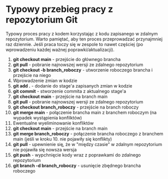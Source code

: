 # Typowy przebieg pracy z repozytorium Git
Typowy proces pracy z kodem korzystając z kodu zapisanego w zdalnym repozytorium. Warto pamiętać, aby ten proces przeprowadzać przynajmniej raz dziennie. Jeśli praca toczy się w zespole to nawet częściej (po wprowadzeniu każdej ważnej poprawki/aktualizacji).

1. **git checkout main** - przejście do głównego brancha
2. **git pull** - pobranie najnowszej wersji ze zdalnego repozytorium
3. **git checkout -b branch_roboczy** - utworzenie roboczego brancha i przejście na niego
4. Wprowadzenie zmian w kodzie
5. **git add .** - dodanie do stage'a zapisanych zmian w kodzie
6. **git commit** - stworzenie commita z aktualnego stage'a
7. **git checkout main** - przejście na branch main
8. **git pull** - pobranie najnowszej wersji ze zdalnego repozytorium
9. **git checkout branch_roboczy** - przejście na branch roboczy
10. **git merge main** - połączenie brancha main z branchem roboczym (na wypadek wystąpienia konfilktów)
11. Ewentualne wyeliminowanie konfliktów
12. **git checkout main** - przejście na branch main
13. **git merge branch_roboczy** - połączenie brancha roboczego z branchem main (jeśli w kroku 10. nie pojawiły się konflikty)
14. **git pull** - upewnienie się, że w "między czasie" w zdalnym repozytorium nie pojawiła się nowsza wersja
15. **git push** - wypchnięcie kody wraz z poprawkami do zdalnego repozytorium
16. **git branch -d branch_roboczy** - usunięcie zbędnego brancha roboczego